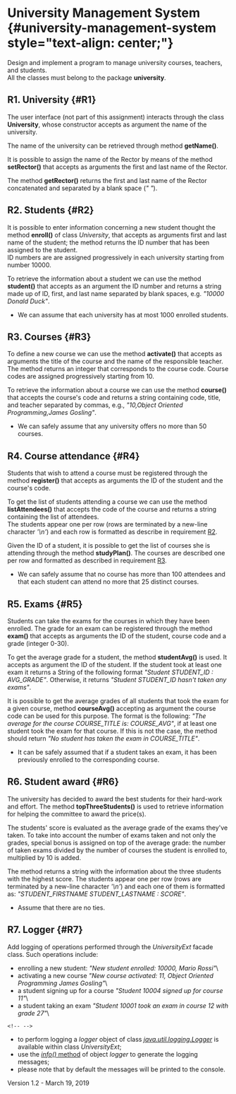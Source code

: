 # University Management System {#university-management-system style="text-align: center;"}

Design and implement a program to manage university courses, teachers,
and students.\
All the classes must belong to the package **university**.

## R1. University {#R1}

The user interface (not part of this assignment) interacts through the
class **University**, whose constructor accepts as argument the name of
the university.

The name of the university can be retrieved through method
**getName()**.

It is possible to assign the name of the Rector by means of the method
**setRector()** that accepts as arguments the first and last name of the
Rector.

The method **getRector()** returns the first and last name of the Rector
concatenated and separated by a blank space (*\" \"*).

## R2. Students {#R2}

It is possible to enter information concerning a new student thought the
method **enroll()** of class *University*, that accepts as arguments
first and last name of the student; the method returns the ID number
that has been assigned to the student.\
ID numbers are are assigned progressively in each university starting
from number 10000.

To retrieve the information about a student we can use the method
**student()** that accepts as an argument the ID number and returns a
string made up of ID, first, and last name separated by blank spaces,
e.g. *\"10000 Donald Duck\"*.

-   We can assume that each university has at most 1000 enrolled
    students.

## R3. Courses {#R3}

To define a new course we can use the method **activate()** that accepts
as arguments the title of the course and the name of the responsible
teacher. The method returns an integer that corresponds to the course
code. Course codes are assigned progressively starting from 10.

To retrieve the information about a course we can use the method
**course()** that accepts the course\'s code and returns a string
containing code, title, and teacher separated by commas, e.g.,
*\"10,Object Oriented Programming,James Gosling\"*.

-   We can safely assume that any university offers no more than 50
    courses.

## R4. Course attendance {#R4}

Students that wish to attend a course must be registered through the
method **register()** that accepts as arguments the ID of the student
and the course\'s code.

To get the list of students attending a course we can use the method
**listAttendees()** that accepts the code of the course and returns a
string containing the list of attendees.\
The students appear one per row (rows are terminated by a new-line
character *\'\\n\'*) and each row is formatted as describe in
requirement [R2](#R2).

Given the ID of a student, it is possible to get the list of courses she
is attending through the method **studyPlan()**. The courses are
described one per row and formatted as described in requirement
[R3](#R3).

-   We can safely assume that no course has more than 100 attendees and
    that each student can attend no more that 25 distinct courses.

## R5. Exams {#R5}

Students can take the exams for the courses in which they have been
enrolled. The grade for an exam can be registered through the method
**exam()** that accepts as arguments the ID of the student, course code
and a grade (integer 0-30).

To get the average grade for a student, the method **studentAvg()** is
used. It accepts as argument the ID of the student. If the student took
at least one exam it returns a String of the following format *\"Student
STUDENT_ID : AVG_GRADE\"*. Otherwise, it returns *\"Student STUDENT_ID
hasn\'t taken any exams\"*.

It is possible to get the average grades of all students that took the
exam for a given course, method **courseAvg()** accepting as argument
the course code can be used for this purpose. The format is the
following: *\"The average for the course COURSE_TITLE is: COURSE_AVG\"*,
if at least one student took the exam for that course. If this is not
the case, the method should return *\"No student has taken the exam in
COURSE_TITLE\"*.

-   It can be safely assumed that if a student takes an exam, it has
    been previously enrolled to the corresponding course.

## R6. Student award {#R6}

The university has decided to award the best students for their
hard-work and effort. The method **topThreeStudents()** is used to
retrieve information for helping the committee to award the price(s).

The students\' score is evaluated as the average grade of the exams
they\'ve taken. To take into account the number of exams taken and not
only the grades, special bonus is assigned on top of the average grade:
the number of taken exams divided by the number of courses the student
is enrolled to, multiplied by 10 is added.

The method returns a string with the information about the three
students with the highest score. The students appear one per row (rows
are terminated by a new-line character *\'\\n\'*) and each one of them
is formatted as: *\"STUDENT_FIRSTNAME STUDENT_LASTNAME : SCORE\"*.

-   Assume that there are no ties.

## R7. Logger {#R7}

Add logging of operations performed through the *UniversityExt* facade
class. Such operations include:

-   enrolling a new student: *\"New student enrolled: 10000, Mario
    Rossi\"*\
-   activating a new course *\"New course activated: 11, Object Oriented
    Programming James Gosling\"*\
-   a student signing up for a course *\"Student 10004 signed up for
    course 11\"*\
-   a student taking an exam *\"Student 10001 took an exam in course 12
    with grade 27\"*\

```{=html}
<!-- -->
```
-   to perform logging a *logger* object of class
    [*java.util.logging.Logger*](https://oop.polito.it/api/java/util/logging/Logger.html)
    is available within class *UniversityExt*;
-   use the [*info()*
    method](https://oop.polito.it/api/java/util/logging/Logger.html#info-java.lang.String-)
    of object *logger* to generate the logging messages;
-   please note that by default the messages will be printed to the
    console.

Version 1.2 - March 19, 2019
